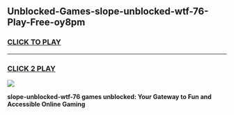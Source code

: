 
## Unblocked-Games-slope-unblocked-wtf-76-Play-Free-oy8pm
<h3>
<a href="https://premium76.site?title=slope-unblocked-wtf-76&ref=12A">CLICK TO PLAY</a></h3>
<hr>

<h3>
<a href="https://premium76.site?title=slope-unblocked-wtf-76&ref=12A">CLICK 2 PLAY</a>
  
</h3>

<a href="https://premium76.site?title=slope-unblocked-wtf-76&ref=12A"><img src="https://clearcache.store/games.png"></a>


**slope-unblocked-wtf-76 games unblocked: Your Gateway to Fun and Accessible Online Gaming**
